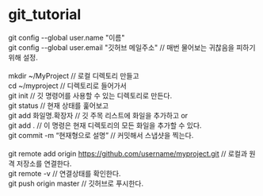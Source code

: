 # git_tutorial<br>
git config --global user.name "이름"<br>
git config --global user.email "깃허브 메일주소" // 매번 물어보는 귀찮음을 피하기 위해 설정.<br>
<br>
mkdir ~/MyProject   // 로컬 디렉토리 만들고<br>
cd ~/myproject      // 디렉토리로 들어가서<br>
git init            // 깃 명령어를 사용할 수 있는 디렉토리로 만든다.<br>
git status          // 현재 상태를 훑어보고<br>
git add 화일명.확장자  // 깃 주목 리스트에 화일을 추가하고 or<br>
git add .           // 이 명령은 현재 디렉토리의 모든 화일을 추가할 수 있다.<br>
git commit -m “현재형으로 설명” // 커밋해서 스냅샷을 찍는다.<br>
<br>
git remote add origin https://github.com/username/myproject.git // 로컬과 원격 저장소를 연결한다.<br>
git remote -v // 연결상태를 확인한다.<br>
git push origin master // 깃허브로 푸시한다.<br>
